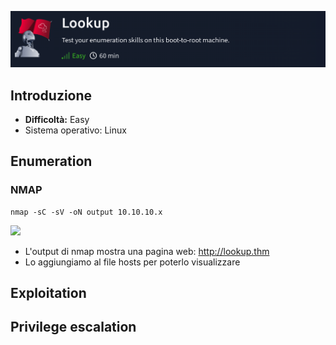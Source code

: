 ![](images/Pasted_image_20241125222811.png)

## Introduzione
- **Difficoltà:** Easy
- Sistema operativo: Linux


## Enumeration


### NMAP
```bash\
nmap -sC -sV -oN output 10.10.10.x
```
![](Pasted_image_20241125222934.png)
- L'output di nmap mostra una pagina web: http://lookup.thm
- Lo aggiungiamo al file hosts per poterlo visualizzare


## Exploitation


## Privilege escalation
